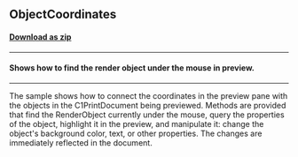 ## ObjectCoordinates
#### [Download as zip](https://grapecity.github.io/DownGit/#/home?url=https://github.com/GrapeCity/ComponentOne-WinForms-Samples/tree/master/NetFramework\PrintDocument\CS\ObjectCoordinates)
____
#### Shows how to find the render object under the mouse in preview.
____
The sample shows how to connect the coordinates in the preview pane with the objects in the C1PrintDocument being previewed.
Methods are provided that find the RenderObject currently under the mouse, query the properties of the object, highlight it in the preview, and manipulate it:
change the object's background color, text, or other properties. The changes are immediately reflected in the document.
